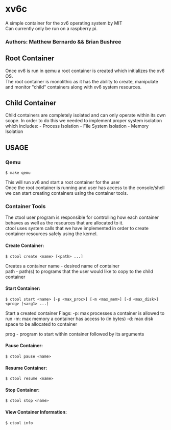 # xv6c  
A simple container for the xv6 operating system by MIT  
Can currently only be run on a raspberry pi.

### Authors: Matthew Bernardo && Brian Bushree  

## Root Container  
Once xv6 is run in qemu a root container is created which initializes the xv6 OS.  
The root container is monolithic as it has the ability to create, manipulate and monitor "child" containers along with xv6 system resources.  

## Child Container  
Child containers are completely isolated and can only operate within its own scope.
In order to do this we needed to implement proper system isolation which includes:
    - Process Isolation
    - File System Isolation
    - Memory Isolation

## USAGE  
### Qemu  
```
$ make qemu
```
This will run xv6 and start a root container for the user  
Once the root container is running and user has access to the console/shell we can start creating containers using the container tools.

### Container Tools  
The ctool user program is responsible for controlling how each container behaves as well as the resources that are allocated to it.  
ctool uses system calls that we have implemented in order to create container resources safely using the kernel.

#### Create Container:  
```
$ ctool create <name> [<path> ...]
```
Creates a container
name - desired name of container  
path - path(s) to programs that the user would like to copy to the child container  

#### Start Container:  
```
$ ctool start <name> [-p <max_proc>] [-m <max_mem>] [-d <max_disk>] <prog> [<arg1> ...]
```
Start a created container
Flags:
    -p: max processes a container is allowed to run
    -m: max memory a container has access to (in bytes)
    -d: max disk space to be allocated to container

prog - program to start within container followed by its arguments

#### Pause Container:  
```
$ ctool pause <name>
```

#### Resume Container:  
```
$ ctool resume <name>
```

#### Stop Container:  
```
$ ctool stop <name>
```

#### View Container Information:  
```
$ ctool info
```


